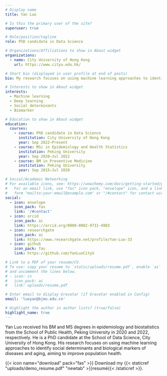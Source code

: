 ```yaml
---
# Display name
title: Yan Luo

# Is this the primary user of the site?
superuser: true

# Role/position/tagline
role: PhD candidate in Data Science

# Organizations/Affiliations to show in About widget
organizations:
  - name: City University of Hong Kong
    url: https://www.cityu.edu.hk/

# Short bio (displayed in user profile at end of posts)
bio: My research focuses on using machine learning approaches to identify social determinants and biological markers of diseases and aging, aiming to improve population health.

# Interests to show in About widget
interests:
  - Machine learning
  - Deep learning
  - Social determinants
  - Biomarker

# Education to show in About widget
education:
  courses:
    - course: PhD candidate in Data Science
      institution: City University of Hong Kong
      year: Sep 2022–Present
    - course: MSc in Epidemiology and Health Statistics
      institution: Peking University
      year: Sep 2020–Jul 2022
    - course: BM in Preventive Medicine
      institution: Peking University
      year: Sep 2015–Jul 2020

# Social/Academic Networking
# For available icons, see: https://wowchemy.com/docs/getting-started/page-builder/#icons
#   For an email link, use "fas" icon pack, "envelope" icon, and a link in the
#   form "mailto:your-email@example.com" or "/#contact" for contact widget.
social:
  - icon: envelope
    icon_pack: fas
    link: '/#contact'
  - icon: orcid
    icon_pack: ai
    link: https://orcid.org/0000-0002-9731-4983
  - icon: researchgate
    icon_pack: ai
    link: https://www.researchgate.net/profile/Yan-Luo-33
  - icon: github
    icon_pack: fas
    link: https://github.com/YanLuoCityU

# Link to a PDF of your resume/CV.
# To use: copy your resume to `static/uploads/resume.pdf`, enable `ai` icons in `params.toml`,
# and uncomment the lines below.
# - icon: cv
#   icon_pack: ai
#   link: uploads/resume.pdf

# Enter email to display Gravatar (if Gravatar enabled in Config)
email: 'luoyan@bjmu.edu.cn'

# Highlight the author in author lists? (true/false)
highlight_name: true
---
```


Yan Luo received his BM and MS degrees in epidemiology and biostatistics from the School of Public Health, Peking University in 2020 and 2022, respectively. He is a PhD candidate at the School of Data Science, City University of Hong Kong. His research focuses on using machine learning approaches to identify social determinants and biological markers of diseases and aging, aiming to improve population health.

{{< icon name="download" pack="fas" >}} Download my {{< staticref "uploads/demo_resume.pdf" "newtab" >}}resumé{{< /staticref >}}.
